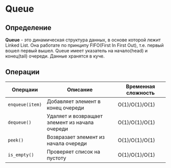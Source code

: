 # Queue

## Определение
**Queue** - это динамическая структура данных, в основе которой лежит Linked List. 
Она работате по принципу FIFO(First In First Out), т.е. первый вошел первый вышел. 
Queue имеет указатель на начало(head) и конец(tail) очереди. Данные хранятся в куче. 

## Операции
| Оперцаии               | Описание                                       | Временная сложность   |
|------------------------|------------------------------------------------|-----------------------|
| ```enqueue(item)```    | Добавляет элемент в конец очереди              | O(1)/O(1)/O(1)        |
| ```dequeue()```        | Удаляет и возвращает элемент из начала очереди | O(1)/O(1)/O(1)        |
| ```peek()```           | Возвразает элемент из начала очереди           | O(1)/O(1)/O(1)        |
| ```is_empty()```       | Проверяет список на пустоту                    | O(1)/O(1)/O(1)        |
